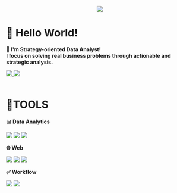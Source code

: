 <p align='center'>
    <img src="https://capsule-render.vercel.app/api?type=venom&color=auto&height=400&section=header&text=I'm%20Hyeeun&fontSize=85&animation=fadeIn&fontAlignY=38&desc=Keen%20On%20Insights,%20not%20just%20models%20—%20Domain-centered%20Data%20Science!&descAlignY=51&descAlign=62"/>
</p>

# 👋 Hello World!  
**🧠 I'm Strategy-oriented Data Analyst!** <br>
**I focus on solving real business problems through actionable and strategic analysis.** 
<br>

<a href="mailto:chyeeun1031@gmail.com">
  <img src="https://img.shields.io/badge/chyeeun1031@gmail.com-EA4335?style=for-the-badge&logo=Gmail&logoColor=white"/>
</a>

<a href="https://velog.io/@hyeeun1031">
  <img src="https://img.shields.io/badge/hyeeun.log-20C997?style=for-the-badge&logo=Velog&logoColor=white"/>
</a>

<br>
<br>

# 💪TOOLS
**📊 Data Analytics**

<p align='left'>
    <img src="https://img.shields.io/badge/Python-3776AB?style=for-the-badge&logo=Python&logoColor=white"/>
    <img src="https://img.shields.io/badge/R-276DC3?style=for-the-badge&logo=r&logoColor=white"/>
    <img src="https://img.shields.io/badge/MySQL-4479A1?style=for-the-badge&logo=MySQL&logoColor=white"/>
</p> 


**🌐 Web**

<p align='left'>
    <img src="https://img.shields.io/badge/CSS-663399?style=for-the-badge&logo=CSS&logoColor=white"/>
    <img src="https://img.shields.io/badge/HTML-E34F26?style=for-the-badge&logo=HTML5&logoColor=white"/>
    <img src="https://img.shields.io/badge/Bootstrap-7952B3?style=for-the-badge&logo=Bootstrap&logoColor=white"/>
</p> 


**✅ Workflow**

<p align='left'>
    <img src="https://img.shields.io/badge/Github-181717?style=for-the-badge&logo=GitHub&logoColor=white"/>
    <img src="https://img.shields.io/badge/Notion-000000?style=for-the-badge&logo=Notion&logoColor=white"/>
</p> 

